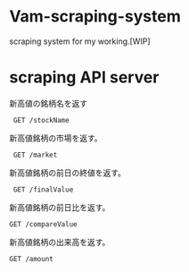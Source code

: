 # Vam-scraping-system
scraping system for my working.[WIP]

# scraping API server

新高値の銘柄名を返す
```
 GET /stockName
```

新高値銘柄の市場を返す。
```
 GET /market
```

新高値銘柄の前日の終値を返す。
```
 GET /finalValue
```

新高値銘柄の前日比を返す。
```
GET /compareValue
```

新高値銘柄の出来高を返す。
```
GET /amount
```
